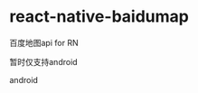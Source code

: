 # react-native-baidumap
百度地图api for RN

暂时仅支持android

android
 #  <meta-data android:name="com.baidu.lbsapi.API_KEY" android:value="BVHnC25egOm9dQ0VLRWrS5c0"/>
